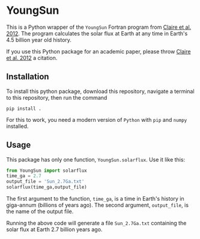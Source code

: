 # YoungSun

This is a Python wrapper of the `YoungSun` Fortran program from [Claire et al. 2012](https://iopscience.iop.org/article/10.1088/0004-637X/757/1/95/meta). The program calculates the solar flux at Earth at any time in Earth's 4.5 billion year old history.

If you use this Python package for an academic paper, please throw [Claire et al. 2012](https://iopscience.iop.org/article/10.1088/0004-637X/757/1/95/meta) a citation.

## Installation
To install this python package, download this repository, navigate a terminal to this repository, then run the command

`pip install .`

For this to work, you need a modern version of `Python` with `pip` and `numpy` installed.

## Usage
This package has only one function, `YoungSun.solarflux`. Use it like this:

```python
from YoungSun import solarflux
time_ga = 2.7
output_file = 'Sun_2.7Ga.txt'
solarflux(time_ga,output_file)
```

The first argument to the function, `time_ga`, is a time in Earth's history in giga-annum (billions of years ago). The second argument, `output_file`, is the name of the output file.

Running the above code will generate a file `Sun_2.7Ga.txt` containing the solar flux at Earth 2.7 billion years ago.

